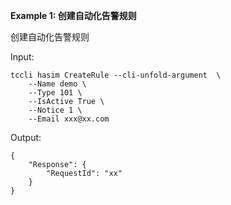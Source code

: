 **Example 1: 创建自动化告警规则**

创建自动化告警规则

Input: 

```
tccli hasim CreateRule --cli-unfold-argument  \
    --Name demo \
    --Type 101 \
    --IsActive True \
    --Notice 1 \
    --Email xxx@xx.com
```

Output: 
```
{
    "Response": {
        "RequestId": "xx"
    }
}
```

